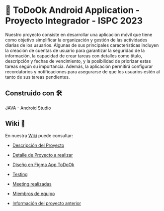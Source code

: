 # 📱 ToDoOk Android Application - Proyecto Integrador - ISPC 2023 
Nuestro proyecto consiste en desarrollar una aplicación móvil que tiene como objetivo simplificar la organización y gestión de las actividades diarias de los usuarios. Algunas de sus principales características incluyen la creación de cuentas de usuario para garantizar la seguridad de la información, la capacidad de crear tareas con detalles como título, descripción y fechas de vencimiento, y la posibilidad de priorizar estas tareas según su importancia. Además, la aplicación permitirá configurar recordatorios y notificaciones para asegurarse de que los usuarios estén al tanto de sus tareas pendientes.


## Construido con 🛠️
JAVA  -  Android Studio

## Wiki 📖
En nuestra [Wiki](https://github.com/jnramos24/ToDoOk/wiki) puede consultar:

 - [Descripción del Proyecto](https://github.com/jnramos24/ToDoOk/wiki#descripci%C3%B3n-del-proyecto)

 - [Detalle de Proyecto a realizar](https://github.com/jnramos24/Ispc_Project/wiki/Sprints----Proyecto-Final)

 - [Diseño en Figma App ToDoOk ](https://www.figma.com/file/RoGpldi4F5mQyHkUdaHPF5/ToDoOkAPP?type=design&node-id=0-1&mode=design)
   
 - [Testing](https://github.com/jnramos24/ToDoOk/wiki/Testing)

 - [Meeting realizadas](https://github.com/jnramos24/ToDoOk/wiki/Meetings-‐-Reuniones)
 
 - [Miembros de equipo](https://github.com/jnramos24/Ispc_Project/wiki/Miembros-de-Equipo)
 
 - [Información del proyecto anterior](https://github.com/jnramos24/ToDoOk/wiki/Proyecto-anterior) 






